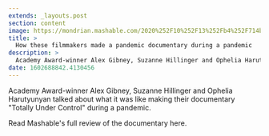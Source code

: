 ```yaml
--- 
extends: _layouts.post 
section: content 
image: https://mondrian.mashable.com/2020%252F10%252F13%252Fb4%252F714be96b221243f48f24bbb521a73e49.d7c69.png%252F1200x630.png?signature=8vlhxE03s9RCKiv6N5JM0zrM8UA= 
title: > 
  How these filmmakers made a pandemic documentary during a pandemic 
description: > 
  Academy Award-winner Alex Gibney, Suzanne Hillinger and Ophelia Harutyunyan talked about what it was like making their documentary "Totally Under Control" during a pandemic.Read Mashable's full review of the documentary here. 
date: 1602688842.4130456 
--- 
```

Academy Award-winner Alex Gibney, Suzanne Hillinger and Ophelia Harutyunyan talked about what it was like making their documentary "Totally Under Control" during a pandemic.

Read Mashable's full review of the documentary here.